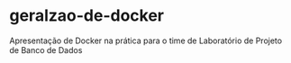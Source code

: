 # geralzao-de-docker
Apresentação de Docker na prática para o time de Laboratório de Projeto de Banco de Dados
